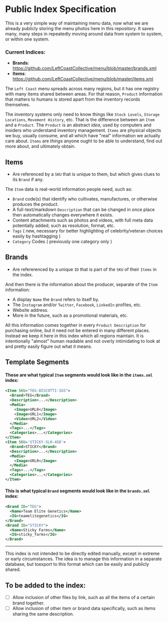 # Public Index Specification

This is a very simple way of maintaining menu data, now what we are already publicly storing the menu photos here in this repository. It saves many, many steps in repeatedly moving around data from system to system, or within one system.

### Current Indices:

* **Brands**: https://github.com/LeftCoastCollective/menu/blob/master/brands.xml
* **Items**: https://github.com/LeftCoastCollective/menu/blob/master/items.xml

The `Left Coast` menu spreads across many regions, but it has one registry with many items shared between areas. For that reason, `Product` information that matters to humans is stored apart from the inventory records themselves.

The inventory systems only need to know things like `Stock Levels`, `Storage Locations`, `Movement History`, etc. That is the difference between an `Item` and a `Product`. The `Product` is an abstract _idea_, used by computers and insiders who understand inventory management. `Items` are physical objects we buy, usually consume, and all which have "real" information we actually care about. `Items` are _things_ anyone ought to be able to understand, find out more about, and ultimately obtain.

## Items

- Are referenced by a `SKU` that is unique to them, but which gives clues to its `Brand` if any.

The `Item` data is real-world information people need, such as:
- `Brand` code(s) that identify who cultivates, manufactures, or otherwise produces the product.
- A full-text/markdown `Description` that can be changed in once place then automatically changes everywhere it exists.
- Content attachments such as photos and videos, with full meta data potentially added; such as resolution, format, etc.
- `Tags` ( new, necessary for better highlighting of celebrity/veteran choices easily by hashtagging )
- `Category` Codes ( previously one category only )

## Brands

- Are refererenced by a unique `ID` that is part of the `SKU` of their `Items` in the index.

And then there is the information about the producer, separate of the `Item` information:
- A display `Name` the `Brand` refers to itself by.
- The `Instagram` and/or `Twitter`, `Facebook`, `LinkedIn` profiles, etc.
- Website address.
- More in the future, such as a promotional materials, etc.

All this information comes together in every `Product Description` for purchasing online, but it need not be entered in many different places. Instead we keep it here in this index which all regions maintain. It is intentionally "almost" human readable and not overly intimidating to look at and pretty easily figure out what it means.

## Template Segments

#### These are what typical `Item` segments would look like in the `items.xml` index:

```xml
<Item SKU="TEG-BISCOTTI-3G5">
  <Brand>TEG</Brand>
  <Description>...</Description>
  <Media>
    <Image>URL0</Image>
    <Image>URL1</Image>
    <Video>URL2</Video>
  </Media>
  <Tags>...</Tags>
  <Categories>...</Categories>
</Item>
<Item SKU='STICKY-SLH-4G0'>
  <Brand>STICKY</Brand>
  <Description>...</Description>
  <Media>
    <Image>URL0</Image>
  </Media>
  <Tags>...</Tags>
  <Categories>...</Categories>
</Item>
```

#### This is what typical `Brand` segments would look like in the `brands.xml` index:

```xml
<Brand ID="TEG">
  <Name>Team Elite Genetics</Name>
  <IG>teamelitegenetics</IG>
</Brand>
<Brand ID="STICKY">
  <Name>Sticky Farms</Name>
  <IG>sticky_farms</IG>
</Brand>
```

---

This index is not intended to be directly edited manually, except in extreme or early circumstances. The idea is to manage this information in a separate database, but toexport to this format which can be easily and publicly shared.

## To be added to the index:

- [ ] Allow inclusion of other files by link, such as all the items of a certain brand together.
- [ ] Allow inclusion of other item or brand data specifically, such as items sharing the same description.

